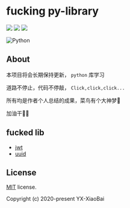 # fucking py-library

<a href="https://github.com/YX-XiaoBai"><img src="https://img.shields.io/badge/-YX%20XiaoBai-3423A6?style=flat-square&logo=GitHub&logoColor=white"/></a>
<a href="https://blog.csdn.net/weixin_44425934"><img src="https://img.shields.io/badge/CSDN--China-YX%20XiaoBai-D14836?style=flat-square&logo=Blogger&logoColor=#FF5722"/></a>
<a href="https://www.instagram.com/lwins_dean/"><img src="https://img.shields.io/badge/-@lwins_dean-E4405F?style=flat-square&logo=Instagram&logoColor=white"/></a>

![Python](https://img.shields.io/badge/-Python-333333?style=flat&logo=python)&nbsp;

## About

本项目将会长期保持更新， `python` 库学习

道路不停止，代码不停敲， `Click,click,click...`

所有均是作者个人总结的成果，菜鸟有个大神梦💫

加油干💪💪

## fucked lib

- [jwt](https://github.com/YX-XiaoBai/python-/tree/master/jwt)
- [uuid](https://github.com/YX-XiaoBai/python-/tree/master/uuid)

## License

[MIT](https://github.com/YX-XiaoBai/fucking-py-library) license.

Copyright (c) 2020-present YX-XiaoBai
